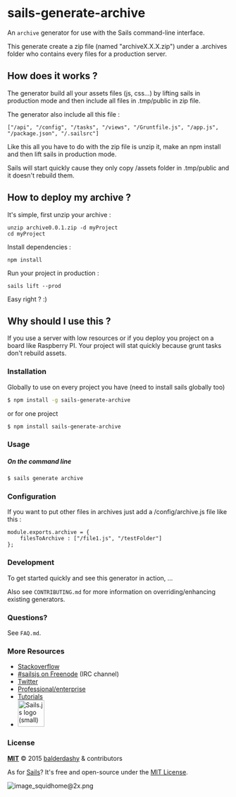 # sails-generate-archive

An `archive` generator for use with the Sails command-line interface.

This generate create a zip file (named "archiveX.X.X.zip") under a .archives folder who contains every files for a production server.

## How does it works ? 
The generator build all your assets files (js, css...) by lifting sails in production mode and then include all files in .tmp/public in zip file.

The generator also include all this file : 

```
["/api", "/config", "/tasks", "/views", "/Gruntfile.js", "/app.js", "/package.json", "/.sailsrc"]
```

Like this all you have to do with the zip file is unzip it, make an npm install and then lift sails in production mode.

Sails will start quickly cause they only copy /assets folder in .tmp/public and it doesn't rebuild them.

## How to deploy my archive ? 

It's simple, first unzip your archive :

    unzip archive0.0.1.zip -d myProject
    cd myProject

Install dependencies : 

    npm install

Run your project in production : 

    sails lift --prod

Easy right ? :)

## Why should I use this ?
If you use a server with low resources or if you deploy you project on a board like Raspberry PI. Your project will stat quickly because grunt tasks don't rebuild assets.

### Installation

Globally to use on every project you have (need to install sails globally too)

```sh
$ npm install -g sails-generate-archive
```

or for one project

```sh
$ npm install sails-generate-archive
```


### Usage

##### On the command line

```sh
$ sails generate archive 
```

### Configuration 
If you want to put other files in archives just add a /config/archive.js file like this : 

```
module.exports.archive = {
	filesToArchive : ["/file1.js", "/testFolder"]
};
```

### Development

To get started quickly and see this generator in action, ...

Also see `CONTRIBUTING.md` for more information on overriding/enhancing existing generators.



### Questions?

See `FAQ.md`.



### More Resources

- [Stackoverflow](http://stackoverflow.com/questions/tagged/sails.js)
- [#sailsjs on Freenode](http://webchat.freenode.net/) (IRC channel)
- [Twitter](https://twitter.com/sailsjs)
- [Professional/enterprise](https://github.com/balderdashy/sails-docs/blob/master/FAQ.md#are-there-professional-support-options)
- [Tutorials](https://github.com/balderdashy/sails-docs/blob/master/FAQ.md#where-do-i-get-help)
- <a href="http://sailsjs.org" target="_blank" title="Node.js framework for building realtime APIs."><img src="https://github-camo.global.ssl.fastly.net/9e49073459ed4e0e2687b80eaf515d87b0da4a6b/687474703a2f2f62616c64657264617368792e6769746875622e696f2f7361696c732f696d616765732f6c6f676f2e706e67" width=60 alt="Sails.js logo (small)"/></a>


### License

**[MIT](./LICENSE)**
&copy; 2015 [balderdashy](http://github.com/balderdashy) & contributors

As for [Sails](http://sailsjs.org)?  It's free and open-source under the [MIT License](http://sails.mit-license.org/).

![image_squidhome@2x.png](http://i.imgur.com/RIvu9.png)
